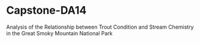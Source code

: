 # Capstone-DA14
Analysis of the Relationship between Trout Condition and Stream Chemistry in the Great Smoky Mountain National Park
